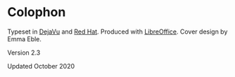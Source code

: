 # Colophon

Typeset in [DejaVu](https://dejavu-fonts.github.io/) and [Red Hat]( https://github.com/RedHatOfficial/RedHatFont). Produced with [LibreOffice](https://www.libreoffice.org/). Cover design by Emma Eble.

Version 2.3

Updated October 2020
